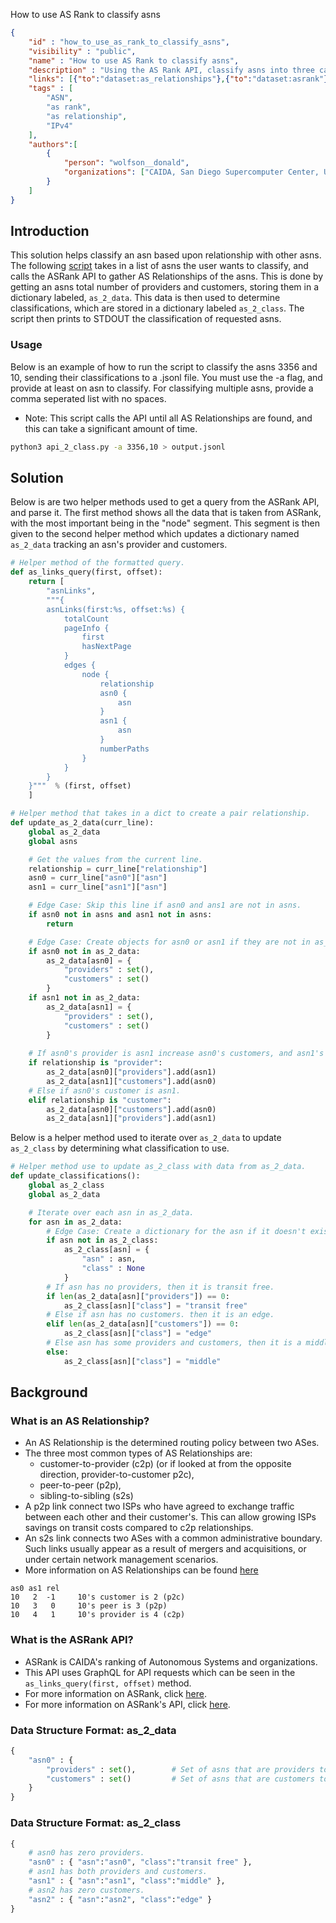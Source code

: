 How to use AS Rank to classify asns

~~~json
{
    "id" : "how_to_use_as_rank_to_classify_asns",
    "visibility" : "public",
    "name" : "How to use AS Rank to classify asns",
    "description" : "Using the AS Rank API, classify asns into three catagories: tansit free, middle, edge",
    "links": [{"to":"dataset:as_relationships"},{"to":"dataset:asrank"}],
    "tags" : [
        "ASN",
        "as rank",
        "as relationship",
        "IPv4"
    ],
    "authors":[
        {
            "person": "wolfson__donald",
            "organizations": ["CAIDA, San Diego Supercomputer Center, University of California San Diego"]
        }
    ]
}
~~~

## Introduction

This solution helps classify an asn based upon relationship with other asns. The following [script](api_2_class.py) takes in a list of asns the user wants to classify, and calls the ASRank API to gather AS Relationships of the asns. This is done by getting an asns total number of providers and customers, storing them in a dictionary labeled, ```as_2_data```. This data is then used to determine classifications, which are stored in a dictionary labeled ```as_2_class```. The script then prints to STDOUT the classification of requested asns.

### Usage

Below is an example of how to run the script to classify the asns 3356 and 10, sending their classifications to a .jsonl file. You must use the -a flag, and provide at least on asn to classify. For classifying multiple asns, provide a comma seperated list with no spaces.
- Note: This script calls the API until all AS Relationships are found, and this can take a significant amount of time.

```bash
python3 api_2_class.py -a 3356,10 > output.jsonl
```

## Solution

Below is are two helper methods used to get a query from the ASRank API, and parse it. The first method shows all the data that is taken from ASRank, with the most important being in the "node" segment. This segment is then given to the second helper method which updates a dictionary named ```as_2_data``` tracking an asn's provider and customers.

~~~Python
# Helper method of the formatted query.
def as_links_query(first, offset):
    return [
        "asnLinks",
        """{
        asnLinks(first:%s, offset:%s) {
            totalCount
            pageInfo {
                first
                hasNextPage
            }
            edges {
                node {
                    relationship
                    asn0 {
                        asn
                    }
                    asn1 {
                        asn
                    }
                    numberPaths
                }
            } 
        }
    }"""  % (first, offset)
    ]

# Helper method that takes in a dict to create a pair relationship.
def update_as_2_data(curr_line):
    global as_2_data
    global asns

    # Get the values from the current line.
    relationship = curr_line["relationship"]
    asn0 = curr_line["asn0"]["asn"]
    asn1 = curr_line["asn1"]["asn"]

    # Edge Case: Skip this line if asn0 and ans1 are not in asns.
    if asn0 not in asns and asn1 not in asns:
        return

    # Edge Case: Create objects for asn0 or asn1 if they are not in as_2_data.
    if asn0 not in as_2_data:
        as_2_data[asn0] = {
            "providers" : set(),
            "customers" : set()
        }
    if asn1 not in as_2_data:
        as_2_data[asn1] = {
            "providers" : set(),
            "customers" : set()
        }
    
    # If asn0's provider is asn1 increase asn0's customers, and asn1's providers
    if relationship is "provider":
        as_2_data[asn0]["providers"].add(asn1)
        as_2_data[asn1]["customers"].add(asn0)
    # Else if asn0's customer is asn1.
    elif relationship is "customer":
        as_2_data[asn0]["customers"].add(asn0)
        as_2_data[asn1]["providers"].add(asn1)
~~~

Below is a helper method used to iterate over ```as_2_data``` to update ```as_2_class``` by determining what classification to use.

~~~Python
# Helper method use to update as_2_class with data from as_2_data.
def update_classifications():
    global as_2_class
    global as_2_data

    # Iterate over each asn in as_2_data.
    for asn in as_2_data:
        # Edge Case: Create a dictionary for the asn if it doesn't exist.
        if asn not in as_2_class:
            as_2_class[asn] = {
                "asn" : asn,
                "class" : None
            }
        # If asn has no providers, then it is transit free.
        if len(as_2_data[asn]["providers"]) == 0:
            as_2_class[asn]["class"] = "transit free" 
        # Else if asn has no customers. then it is an edge.
        elif len(as_2_data[asn]["customers"]) == 0:
            as_2_class[asn]["class"] = "edge"
        # Else asn has some providers and customers, then it is a middle.
        else:
            as_2_class[asn]["class"] = "middle"
~~~

## Background

### What is an AS Relationship?
- An AS Relationship is the determined routing policy between two ASes.
- The three most common types of AS Relationships are:
  - customer-to-provider (c2p) (or if looked at from the opposite direction,  provider-to-customer p2c),
  - peer-to-peer (p2p),
  - sibling-to-sibling (s2s)
- A p2p link connect two ISPs who have agreed to exchange traffic between each other and their customer's. This can allow growing ISPs savings on transit costs compared to c2p relationships.
- An s2s link connects two ASes with a common administrative boundary. Such links usually appear as a result of mergers and acquisitions, or under certain network management scenarios.
- More information on AS Relationships can be found [here](https://www.caida.org/data/as-relationships/)

~~~text
as0 as1 rel
10   2  -1     10's customer is 2 (p2c)
10   3   0     10's peer is 3 (p2p)
10   4   1     10's provider is 4 (c2p)
~~~

### What is the ASRank API?

- ASRank is CAIDA's ranking of Autonomous Systems and organizations.
- This API uses GraphQL for API requests which can be seen in the ```as_links_query(first, offset)``` method.
- For more information on ASRank, click [here](https://asrank.caida.org/).
- For more information on ASRank's API, click [here](https://api.asrank.caida.org/v2/docs).

### Data Structure Format: as_2_data

~~~Python
{
    "asn0" : {
        "providers" : set(),        # Set of asns that are providers to asn0.
        "customers" : set()         # Set of asns that are customers to asn0.
    }
}
~~~

### Data Structure Format: as_2_class

~~~Python
{
    # asn0 has zero providers.
    "asn0" : { "asn":"asn0", "class":"transit free" },
    # asn1 has both providers and customers.
    "asn1" : { "asn":"asn1", "class":"middle" },
    # asn2 has zero customers.
    "asn2" : { "asn":"asn2", "class":"edge" }
}
~~~
